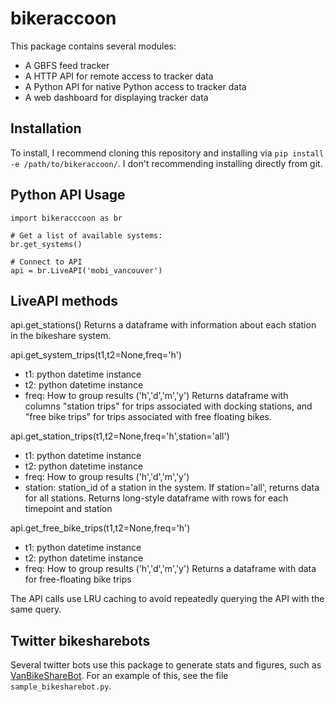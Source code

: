 # bikeraccoon

This package contains several modules:
* A GBFS feed tracker
* A HTTP API for remote access to tracker data
* A Python API for native Python access to tracker data
* A web dashboard for displaying tracker data

## Installation

To install, I recommend cloning this repository and installing via `pip install -e /path/to/bikeraccoon/`. I don't recommending installing directly from git.

## Python API Usage

```
import bikeracccoon as br

# Get a list of available systems:
br.get_systems()

# Connect to API
api = br.LiveAPI('mobi_vancouver')
```

## LiveAPI methods

api.get_stations()
Returns a dataframe with information about each station in the bikeshare system.

api.get_system_trips(t1,t2=None,freq='h')
* t1: python datetime instance
* t2: python datetime instance
* freq: How to group results ('h','d','m','y')
Returns dataframe with columns "station trips" for trips associated with docking stations, and "free bike trips" for trips associated with free floating bikes.

api.get_station_trips(t1,t2=None,freq='h',station='all')
* t1: python datetime instance
* t2: python datetime instance
* freq: How to group results ('h','d','m','y')
* station: station_id of a station in the system. If station='all', returns data for all stations.
Returns long-style dataframe with rows for each timepoint and station

api.get_free_bike_trips(t1,t2=None,freq='h')
* t1: python datetime instance
* t2: python datetime instance
* freq: How to group results ('h','d','m','y')
Returns a dataframe with data for free-floating bike trips

The API calls use LRU caching to avoid repeatedly querying the API with the same query.

## Twitter bikesharebots

Several twitter bots use this package to generate stats and figures, such as [VanBikeShareBot](https://twitter.com/vanbikesharebot). For an example of this, see the file `sample_bikesharebot.py`. 



